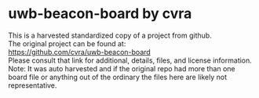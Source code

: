
# uwb-beacon-board by cvra  
This is a harvested standardized copy of a project from github.  
The original project can be found at:  
https://github.com/cvra/uwb-beacon-board  
Please consult that link for additional, details, files, and license information.  
Note: It was auto harvested and if the original repo had more than one board file or anything out of the ordinary the files here are likely not representative.  
    